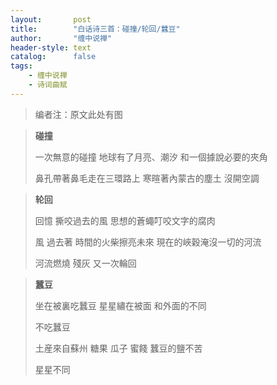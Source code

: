 ```yaml
---
layout:       post
title:        "白话诗三首：碰撞/轮回/蠶豆"
author:       "缠中说禅"
header-style: text
catalog:      false
tags:
    - 缠中说禅
    - 诗词曲赋
---
```


> 编者注：原文此处有图



> **碰撞**
>
> 
>
> 一次無意的碰撞
> 地球有了月亮、潮汐
> 和一個據說必要的夾角
>
> 
>
> 鼻孔帶著鼻毛走在三環路上
> 寒暄著內蒙古的塵土
> 沒開空調



> **轮回**
>
> 
>
> 回憶 撕咬過去的風
> 思想的蒼蠅叮咬文字的腐肉
>
> 
>
> 風  過去著
> 時間的火柴擦亮未來
> 現在的峽穀淹沒一切的河流
>
> 
>
> 河流燃燒
> 殘灰   又一次輪回



> **蠶豆**
>
> 
>
> 坐在被裏吃蠶豆
> 星星繡在被面
> 和外面的不同
>
> 
>
> 不吃蠶豆
>
> 
>
> 土産來自蘇州
> 糖果 瓜子 蜜餞
> 蠶豆的鹽不苦
>
> 
>
> 星星不同
